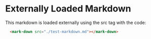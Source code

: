 # Externally Loaded Markdown

This markdown is loaded externally using the src tag with the code:

```html
  <mark-down src="./test-markdown.md"></mark-down>
```



